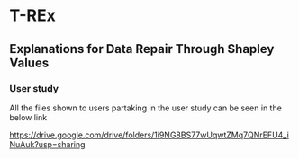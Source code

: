 # T-REx

## Explanations for Data Repair Through Shapley Values



### User study
All the files shown to users partaking in the user study can be seen in the below link

https://drive.google.com/drive/folders/1i9NG8BS77wUqwtZMq7QNrEFU4_iNuAuk?usp=sharing
